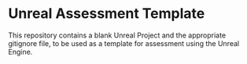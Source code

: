 # Unreal Assessment Template
This repository contains a blank Unreal Project and the appropriate gitignore file, to be used as a template for assessment using the Unreal Engine.
